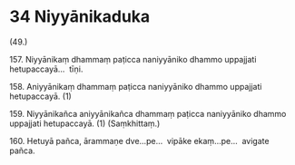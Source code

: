 # 34 Niyyānikaduka

(49.)

157\. Niyyānikaṃ dhammaṃ paṭicca naniyyāniko dhammo uppajjati hetupaccayā…  tīṇi.

158\. Aniyyānikaṃ dhammaṃ paṭicca naniyyāniko dhammo uppajjati hetupaccayā. (1)

159\. Niyyānikañca aniyyānikañca dhammaṃ paṭicca naniyyāniko dhammo uppajjati hetupaccayā. (1) (Saṃkhittaṃ.)

160\. Hetuyā pañca, ārammaṇe dve…pe…  vipāke ekaṃ…pe…  avigate pañca.
